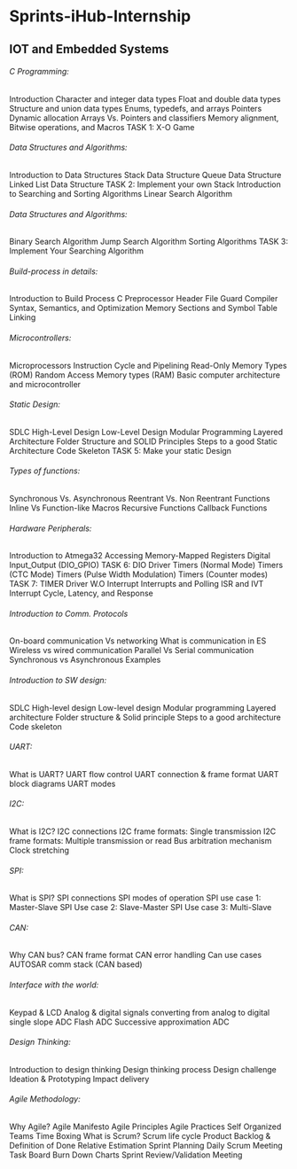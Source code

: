 # Sprints-iHub-Internship
## IOT and Embedded Systems
###### C Programming:
Introduction
Character and integer data types
Float and double data types
Structure and union data types
Enums, typedefs, and arrays
Pointers
Dynamic allocation
Arrays Vs. Pointers and classifiers
Memory alignment, Bitwise operations, and Macros
TASK 1: X-O Game

###### Data Structures and Algorithms:
Introduction to Data Structures
Stack Data Structure
Queue Data Structure
Linked List Data Structure
TASK 2: Implement your own Stack
Introduction to Searching and Sorting Algorithms
Linear Search Algorithm

###### Data Structures and Algorithms: 
Binary Search Algorithm
Jump Search Algorithm
Sorting Algorithms
TASK 3: Implement Your Searching Algorithm

###### Build-process in details:
Introduction to Build Process
C Preprocessor
Header File Guard
Compiler Syntax, Semantics, and
Optimization
Memory Sections and Symbol Table
Linking

###### Microcontrollers:
Microprocessors
Instruction Cycle and Pipelining
Read-Only Memory Types (ROM)
Random Access Memory types (RAM)
Basic computer architecture and microcontroller

###### Static Design:
SDLC
High-Level Design
Low-Level Design
Modular Programming
Layered Architecture
Folder Structure and SOLID Principles
Steps to a good Static Architecture
Code Skeleton
TASK 5: Make your static Design

###### Types of functions:
Synchronous Vs. Asynchronous
Reentrant Vs. Non Reentrant Functions
Inline Vs Function-like Macros
Recursive Functions
Callback Functions

###### Hardware Peripherals:
Introduction to Atmega32
Accessing Memory-Mapped Registers
Digital Input_Output (DIO_GPIO)
TASK 6: DIO Driver
Timers (Normal Mode)
Timers (CTC Mode)
Timers (Pulse Width Modulation)
Timers (Counter modes)
TASK 7: TIMER Driver W.O Interrupt
Interrupts and Polling
ISR and IVT
Interrupt Cycle, Latency, and Response


###### Introduction to Comm. Protocols
On-board communication Vs  networking
What is communication in ES
Wireless vs wired communication
Parallel Vs Serial communication
Synchronous vs Asynchronous
Examples

###### Introduction to SW design:
SDLC
High-level design
Low-level design
Modular programming
Layered architecture
Folder structure & Solid principle
Steps to a good architecture
Code skeleton

###### UART:
What is UART?
UART flow control
UART connection & frame format
UART block diagrams
UART modes

###### I2C:
What is I2C?
I2C connections
I2C frame formats: Single transmission
I2C frame formats: Multiple transmission or read
Bus arbitration mechanism
Clock stretching

###### SPI:
What is SPI?
SPI connections
SPI modes of operation
SPI use case 1: Master-Slave
SPI Use case 2: Slave-Master
SPI Use case 3: Multi-Slave

###### CAN:
Why CAN bus?
CAN frame format
CAN error handling
Can use cases
AUTOSAR comm stack (CAN based)

###### Interface with the world:
Keypad & LCD
Analog & digital signals
converting from analog to digital
single slope ADC
Flash ADC
Successive approximation ADC

###### Design Thinking:
Introduction to design thinking
Design thinking process
Design challenge
Ideation & Prototyping
Impact delivery

###### Agile Methodology:
Why Agile?
Agile Manifesto
Agile Principles
Agile Practices
Self Organized Teams
Time Boxing
What is Scrum?
Scrum life cycle
Product Backlog & Definition of Done
Relative Estimation
Sprint Planning
Daily Scrum Meeting
Task Board
Burn Down Charts
Sprint Review/Validation Meeting
